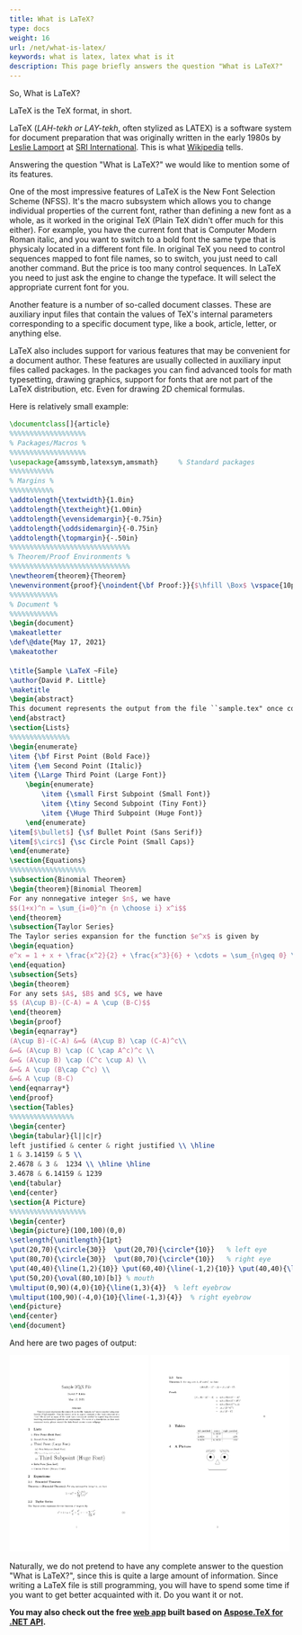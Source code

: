 ```yaml
---
title: What is LaTeX?
type: docs
weight: 16
url: /net/what-is-latex/
keywords: what is latex, latex what is it
description: This page briefly answers the question "What is LaTeX?"
---
```


So, What is LaTeX?

LaTeX is the TeX format, in short.

LaTeX (*LAH-tekh or LAY-tekh*, often stylized as LATEX) is a software system for document preparation that was originally written in the early 1980s by [Leslie Lamport](https://en.wikipedia.org/wiki/Leslie_Lamport) at [SRI International](https://en.wikipedia.org/wiki/SRI_International). This is what [Wikipedia](https://en.wikipedia.org/wiki/LaTeX) tells.

Answering the question "What is LaTeX?" we would like to mention some of its features.

One of the most impressive features of LaTeX is the New Font Selection Scheme (NFSS). It's the macro subsystem which allows you to change individual properties of the current font, rather than defining a new font as a whole, as it worked in the original TeX (Plain TeX didn't offer much for this either). For example, you have the current font that is Computer Modern Roman italic, and you want to switch to a bold font the same type that is physicaly located in a different font file. In original TeX you need to control sequences mapped to font file names, so to switch, you just need to call another command. But the price is too many control sequences. In LaTeX you need to just ask the engine to change the typeface. It will select the appropriate current font for you.

Another feature is a number of so-called document classes. These are auxiliary input files that contain the values of TeX's internal parameters corresponding to a specific document type, like a book, article, letter, or anything else.

LaTeX also includes support for various features that may be convenient for a document author. These features are usually collected in auxiliary input files called packages. In the packages you can find advanced tools for math typesetting, drawing graphics, support for fonts that are not part of the LaTeX distribution, etc. Even for drawing 2D chemical formulas.

Here is relatively small example:

```tex
\documentclass[]{article}
%%%%%%%%%%%%%%%%%%%
% Packages/Macros %
%%%%%%%%%%%%%%%%%%%
\usepackage{amssymb,latexsym,amsmath}     % Standard packages
%%%%%%%%%%%
% Margins %
%%%%%%%%%%%
\addtolength{\textwidth}{1.0in}
\addtolength{\textheight}{1.00in}
\addtolength{\evensidemargin}{-0.75in}
\addtolength{\oddsidemargin}{-0.75in}
\addtolength{\topmargin}{-.50in}
%%%%%%%%%%%%%%%%%%%%%%%%%%%%%%
% Theorem/Proof Environments %
%%%%%%%%%%%%%%%%%%%%%%%%%%%%%%
\newtheorem{theorem}{Theorem}
\newenvironment{proof}{\noindent{\bf Proof:}}{$\hfill \Box$ \vspace{10pt}}  
%%%%%%%%%%%%
% Document %
%%%%%%%%%%%%
\begin{document}
\makeatletter
\def\@date{May 17, 2021}
\makeatother

\title{Sample \LaTeX ~File}
\author{David P. Little}
\maketitle
\begin{abstract}
This document represents the output from the file ``sample.tex" once compiled using your favorite \LaTeX compiler.  This file should serve as a good example of the basic structure of a ``.tex" file as well as many of the most basic commands needed for typesetting documents involving mathematical symbols and expressions.  For more of a description on how each command works, please consult the links found on our course webpage.
\end{abstract}
\section{Lists}
%%%%%%%%%%%%%%%
\begin{enumerate}
\item {\bf First Point (Bold Face)}
\item {\em Second Point (Italic)}
\item {\Large Third Point (Large Font)}
    \begin{enumerate}
        \item {\small First Subpoint (Small Font)} 
        \item {\tiny Second Subpoint (Tiny Font)} 
        \item {\Huge Third Subpoint (Huge Font)} 
    \end{enumerate}
\item[$\bullet$] {\sf Bullet Point (Sans Serif)}
\item[$\circ$] {\sc Circle Point (Small Caps)} 
\end{enumerate}
\section{Equations}
%%%%%%%%%%%%%%%%%%%
\subsection{Binomial Theorem}
\begin{theorem}[Binomial Theorem]
For any nonnegative integer $n$, we have
$$(1+x)^n = \sum_{i=0}^n {n \choose i} x^i$$
\end{theorem}
\subsection{Taylor Series}
The Taylor series expansion for the function $e^x$ is given by
\begin{equation}
e^x = 1 + x + \frac{x^2}{2} + \frac{x^3}{6} + \cdots = \sum_{n\geq 0} \frac{x^n}{n!}
\end{equation}
\subsection{Sets}
\begin{theorem}
For any sets $A$, $B$ and $C$, we have
$$ (A\cup B)-(C-A) = A \cup (B-C)$$
\end{theorem}
\begin{proof}
\begin{eqnarray*}
(A\cup B)-(C-A) &=& (A\cup B) \cap (C-A)^c\\
&=& (A\cup B) \cap (C \cap A^c)^c \\
&=& (A\cup B) \cap (C^c \cup A) \\
&=& A \cup (B\cap C^c) \\
&=& A \cup (B-C)
\end{eqnarray*}
\end{proof}
\section{Tables}
%%%%%%%%%%%%%%%%
\begin{center}
\begin{tabular}{l||c|r}
left justified & center & right justified \\ \hline
1 & 3.14159 & 5 \\
2.4678 & 3 &  1234 \\ \hline \hline
3.4678 & 6.14159 & 1239
\end{tabular}
\end{center}
\section{A Picture}
%%%%%%%%%%%%%%%%%%%
\begin{center}
\begin{picture}(100,100)(0,0)
\setlength{\unitlength}{1pt}
\put(20,70){\circle{30}}  \put(20,70){\circle*{10}}   % left eye
\put(80,70){\circle{30}}  \put(80,70){\circle*{10}}   % right eye
\put(40,40){\line(1,2){10}} \put(60,40){\line(-1,2){10}} \put(40,40){\line(1,0){20}} % nose
\put(50,20){\oval(80,10)[b]} % mouth
\multiput(0,90)(4,0){10}{\line(1,3){4}}  % left eyebrow
\multiput(100,90)(-4,0){10}{\line(-1,3){4}}  % right eyebrow
\end{picture}
\end{center}
\end{document}
```

And here are two pages of output:

[<img src="example-page-1.png" width="49%">](example-page-1.png)
[<img src="example-page-2.png" width="49%">](example-page-2.png)

Naturally, we do not pretend to have any complete answer to the question "What is LaTeX?", since this is quite a large amount of information. Since writing a LaTeX file is still programming, you will have to spend some time if you want to get better acquainted with it. Do you want it or not.

**You may also check out the free [web app](https://products.aspose.app/tex/conversion/latex/) built based on [Aspose.TeX for .NET API](https://products.aspose.com/tex/net/).**